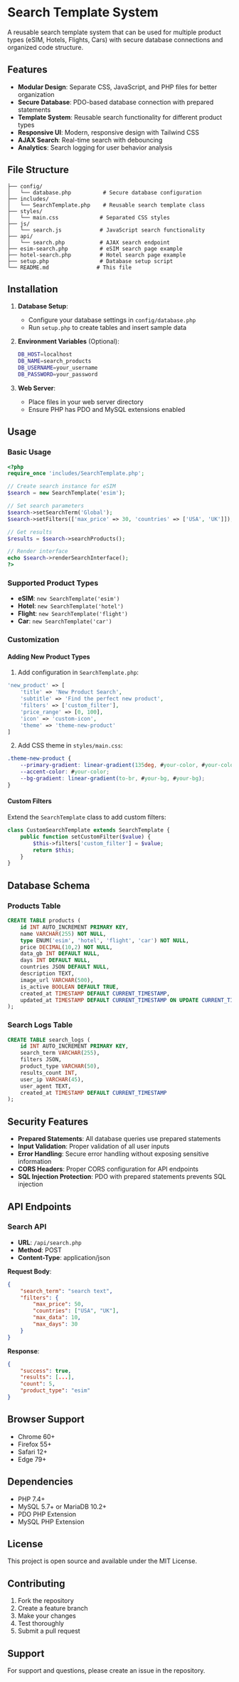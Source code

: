 # Search Template System

A reusable search template system that can be used for multiple product types (eSIM, Hotels, Flights, Cars) with secure database connections and organized code structure.

## Features

- **Modular Design**: Separate CSS, JavaScript, and PHP files for better organization
- **Secure Database**: PDO-based database connection with prepared statements
- **Template System**: Reusable search functionality for different product types
- **Responsive UI**: Modern, responsive design with Tailwind CSS
- **AJAX Search**: Real-time search with debouncing
- **Analytics**: Search logging for user behavior analysis

## File Structure

```
├── config/
│   └── database.php          # Secure database configuration
├── includes/
│   └── SearchTemplate.php    # Reusable search template class
├── styles/
│   └── main.css             # Separated CSS styles
├── js/
│   └── search.js            # JavaScript search functionality
├── api/
│   └── search.php           # AJAX search endpoint
├── esim-search.php          # eSIM search page example
├── hotel-search.php         # Hotel search page example
├── setup.php                # Database setup script
└── README.md               # This file
```

## Installation

1. **Database Setup**:
   - Configure your database settings in `config/database.php`
   - Run `setup.php` to create tables and insert sample data

2. **Environment Variables** (Optional):
   ```bash
   DB_HOST=localhost
   DB_NAME=search_products
   DB_USERNAME=your_username
   DB_PASSWORD=your_password
   ```

3. **Web Server**:
   - Place files in your web server directory
   - Ensure PHP has PDO and MySQL extensions enabled

## Usage

### Basic Usage

```php
<?php
require_once 'includes/SearchTemplate.php';

// Create search instance for eSIM
$search = new SearchTemplate('esim');

// Set search parameters
$search->setSearchTerm('Global');
$search->setFilters(['max_price' => 30, 'countries' => ['USA', 'UK']]);

// Get results
$results = $search->searchProducts();

// Render interface
echo $search->renderSearchInterface();
?>
```

### Supported Product Types

- **eSIM**: `new SearchTemplate('esim')`
- **Hotel**: `new SearchTemplate('hotel')`
- **Flight**: `new SearchTemplate('flight')`
- **Car**: `new SearchTemplate('car')`

### Customization

#### Adding New Product Types

1. Add configuration in `SearchTemplate.php`:
```php
'new_product' => [
    'title' => 'New Product Search',
    'subtitle' => 'Find the perfect new product',
    'filters' => ['custom_filter'],
    'price_range' => [0, 100],
    'icon' => 'custom-icon',
    'theme' => 'theme-new-product'
]
```

2. Add CSS theme in `styles/main.css`:
```css
.theme-new-product {
    --primary-gradient: linear-gradient(135deg, #your-color, #your-color);
    --accent-color: #your-color;
    --bg-gradient: linear-gradient(to-br, #your-bg, #your-bg);
}
```

#### Custom Filters

Extend the `SearchTemplate` class to add custom filters:

```php
class CustomSearchTemplate extends SearchTemplate {
    public function setCustomFilter($value) {
        $this->filters['custom_filter'] = $value;
        return $this;
    }
}
```

## Database Schema

### Products Table
```sql
CREATE TABLE products (
    id INT AUTO_INCREMENT PRIMARY KEY,
    name VARCHAR(255) NOT NULL,
    type ENUM('esim', 'hotel', 'flight', 'car') NOT NULL,
    price DECIMAL(10,2) NOT NULL,
    data_gb INT DEFAULT NULL,
    days INT DEFAULT NULL,
    countries JSON DEFAULT NULL,
    description TEXT,
    image_url VARCHAR(500),
    is_active BOOLEAN DEFAULT TRUE,
    created_at TIMESTAMP DEFAULT CURRENT_TIMESTAMP,
    updated_at TIMESTAMP DEFAULT CURRENT_TIMESTAMP ON UPDATE CURRENT_TIMESTAMP
);
```

### Search Logs Table
```sql
CREATE TABLE search_logs (
    id INT AUTO_INCREMENT PRIMARY KEY,
    search_term VARCHAR(255),
    filters JSON,
    product_type VARCHAR(50),
    results_count INT,
    user_ip VARCHAR(45),
    user_agent TEXT,
    created_at TIMESTAMP DEFAULT CURRENT_TIMESTAMP
);
```

## Security Features

- **Prepared Statements**: All database queries use prepared statements
- **Input Validation**: Proper validation of all user inputs
- **Error Handling**: Secure error handling without exposing sensitive information
- **CORS Headers**: Proper CORS configuration for API endpoints
- **SQL Injection Protection**: PDO with prepared statements prevents SQL injection

## API Endpoints

### Search API
- **URL**: `/api/search.php`
- **Method**: POST
- **Content-Type**: application/json

**Request Body**:
```json
{
    "search_term": "search text",
    "filters": {
        "max_price": 50,
        "countries": ["USA", "UK"],
        "max_data": 10,
        "max_days": 30
    }
}
```

**Response**:
```json
{
    "success": true,
    "results": [...],
    "count": 5,
    "product_type": "esim"
}
```

## Browser Support

- Chrome 60+
- Firefox 55+
- Safari 12+
- Edge 79+

## Dependencies

- PHP 7.4+
- MySQL 5.7+ or MariaDB 10.2+
- PDO PHP Extension
- MySQL PHP Extension

## License

This project is open source and available under the MIT License.

## Contributing

1. Fork the repository
2. Create a feature branch
3. Make your changes
4. Test thoroughly
5. Submit a pull request

## Support

For support and questions, please create an issue in the repository.
